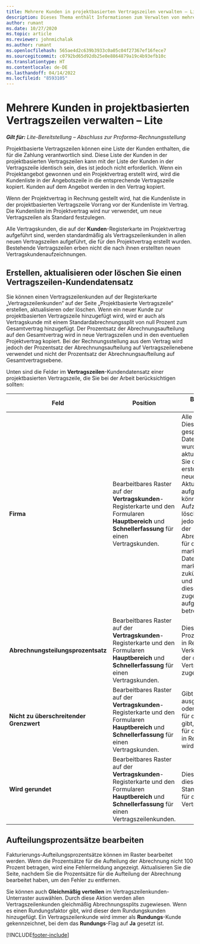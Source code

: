 ```yaml
---
title: Mehrere Kunden in projektbasierten Vertragszeilen verwalten – Lite
description: Dieses Thema enthält Informationen zum Verwalten von mehreren Kunden für projektbasierte Vertragszeilen.
author: rumant
ms.date: 10/27/2020
ms.topic: article
ms.reviewer: johnmichalak
ms.author: rumant
ms.openlocfilehash: 565ae4d2c639b3933c0a05c04f27367ef16fece7
ms.sourcegitcommit: c0792bd65d92db25e0e8864879a19c4b93efb10c
ms.translationtype: HT
ms.contentlocale: de-DE
ms.lasthandoff: 04/14/2022
ms.locfileid: "8593105"
---
```

# <a name="manage-multiple-customers-on-project-based-contract-lines---lite"></a>Mehrere Kunden in projektbasierten Vertragszeilen verwalten – Lite

_**Gilt für:** Lite-Bereitstellung – Abschluss zur Proforma-Rechnungsstellung_

Projektbasierte Vertragszeilen können eine Liste der Kunden enthalten, die für die Zahlung verantwortlich sind. Diese Liste der Kunden in der projektbasierten Vertragszeilen kann mit der Liste der Kunden in der Vertragszeile identisch sein, dies ist jedoch nicht erforderlich. Wenn ein Projektangebot gewonnen und ein Projektvertrag erstellt wird, wird die Kundenliste in der Angebotszeile in die entsprechende Vertragszeile kopiert. Kunden auf dem Angebot werden in den Vertrag kopiert.

Wenn der Projektvertrag in Rechnung gestellt wird, hat die Kundenliste in der projektbasierten Vertragszeile Vorrang vor der Kundenliste im Vertrag. Die Kundenliste im Projektvertrag wird nur verwendet, um neue Vertragszeilen als Standard festzulegen.

Alle Vertragskunden, die auf der **Kunden**-Registerkarte im Projektvertrag aufgeführt sind, werden standardmäßig als Vertragszeilenkunden in allen neuen Vertragszeilen aufgeführt, die für den Projektvertrag erstellt wurden. Bestehende Vertragszeilen erben nicht die nach ihnen erstellten neuen Vertragskundenaufzeichnungen.

## <a name="create-update-or-delete-a-contract-line-customer-record"></a>Erstellen, aktualisieren oder löschen Sie einen Vertragszeilen-Kundendatensatz

Sie können einen Vertragszeilenkunden auf der Registerkarte „Vertragszeilenkunden“ auf der Seite „Projektbasierte Vertragszeile“ erstellen, aktualisieren oder löschen. Wenn ein neuer Kunde zur projektbasierten Vertragszeile hinzugefügt wird, wird er auch als Vertragskunde mit einem Standardabrechnungssplit von null Prozent zum Gesamtvertrag hinzugefügt. Der Prozentsatz der Abrechnungsaufteilung auf den Gesamtvertrag wird in neue Vertragszeilen und in den eventuellen Projektvertrag kopiert. Bei der Rechnungsstellung aus dem Vertrag wird jedoch der Prozentsatz der Abrechnungsaufteilung auf Vertragszeilenebene verwendet und nicht der Prozentsatz der Abrechnungsaufteilung auf Gesamtvertragsebene.

Unten sind die Felder im **Vertragszeilen**-Kundendatensatz einer projektbasierten Vertragszeile, die Sie bei der Arbeit berücksichtigen sollten:

| Feld | Position | Beschreibung des Dataflows | Nachgelagerte Auswirkungen |
| --- | --- | --- | --- |
| **Firma** | Bearbeitbares Raster auf der **Vertragskunden**-Registerkarte und den Formularen **Hauptbereich** und **Schnellerfassung** für einen Vertragskunden. | Alle aktiven Firmen. Dieses Feld wird gesperrt, nachdem der Datensatz erstellt wurde. Um das Feld zu aktualisieren, löschen Sie den Datensatz und erstellen Sie einen neuen. Wenn Sie Aktualisierungen aufgezeichnet haben, können Sie die Aufzeichnung nicht löschen. Sie können jedoch den Prozentsatz der Abrechnungsaufteilung für dieses Konto als null markieren. Wenn der Datensatz als null markiert ist, sind alle zukünftigen Kosten- und Ertragsdaten, die diesem Kunden zugeordnet oder aufgeteilt werden, betroffen. | Wenn Sie ein Konto aus der Hauptliste der Konten auswählen, um sie hinzuzufügen und zu speichern, wird der Vertragszeilenkunde auch als Vertragskunde hinzugefügt. Vertragszeilenkunden werden verwendet, wenn Rechnungen erstellt werden. |
| **Abrechnungsteilungsprozentsatz** | Bearbeitbares Raster auf der **Vertragskunden**-Registerkarte und den Formularen **Hauptbereich** und **Schnellerfassung** für einen Vertragskunden. | Dieses Feld stellt den Prozentsatz jeder nicht in Rechnung gestellten Verkaufstransaktion dar, der diesem Vertragszeilenkunden zugeordnet wird. | Vertragszeilenkunden und Abrechnungsaufteilungsprozentsätze werden verwendet, wenn nach der Genehmigung Istwerte erstellt werden und wenn die Rechnung erstellt wird. |
| **Nicht zu überschreitender Grenzwert** | Bearbeitbares Raster auf der **Vertragskunden**-Registerkarte und den Formularen **Hauptbereich** und **Schnellerfassung** für einen Vertragskunden. | Gibt an, ob es ein ausgehandeltes Limit oder eine Obergrenze für den Gesamtbetrag gibt, der dem Kunden für diese Vertragszeile in Rechnung gestellt wird. | Das nicht zu überschreitende Limit für den Kunden der Vertragszeile wird verwendet, wenn Istwerte erstellt und die Rechnungen erstellt werden. |
| **Wird gerundet** | Bearbeitbares Raster auf der **Vertragskunden**-Registerkarte und den Formularen **Hauptbereich** und **Schnellerfassung** für einen Vertragszeilenkunden. | Dieses Feld gibt an, ob dieser Kunde ein Standardrundungskunde für diese projektbasierte Vertragszeile ist. | Wenn Sie einen Istwert gemäß dem Prozentsatz der Abrechnungsaufteilung generieren, kann es zu Rundungsunterschieden kommen. Diesem Kunden werden in diesem Fall die Rundungsunterschiede zugeordnet. |

## <a name="edit-billing-split-percentages"></a>Aufteilungsprozentsätze bearbeiten

Fakturierungs-Aufteilungsprozentsätze können im Raster bearbeitet werden. Wenn die Prozentsätze für die Aufteilung der Abrechnung nicht 100 Prozent betragen, wird eine Fehlermeldung angezeigt. Aktualisieren Sie die Seite, nachdem Sie die Prozentsätze für die Aufteilung der Abrechnung bearbeitet haben, um den Fehler zu entfernen.

Sie können auch **Gleichmäßig verteilen** im Vertragszeilenkunden-Unterraster auswählen. Durch diese Aktion werden allen Vertragszeilenkunden gleichmäßig Abrechnungssplits zugewiesen. Wenn es einen Rundungsfaktor gibt, wird dieser dem Rundungskunden hinzugefügt. Ein Vertragszeilenkunde wird immer als **Rundungs**-Kunde gekennzeichnet, bei dem das **Rundungs**-Flag auf **Ja** gesetzt ist.


[!INCLUDE[footer-include](../../includes/footer-banner.md)]